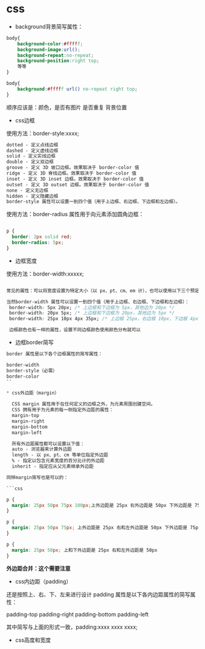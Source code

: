 # css
*  background背景简写属性：

```css
body{
    background-color:#fffff;
    background-image:url();
    background-repeat:no-repeat;
    background-position:right top;
    等等
}

body{
    background:#fffff url() no-repeat right top;
}
```
   顺序应该是：颜色，是否有图片 是否重复 背景位置

*  css边框


  使用方法：border-style:xxxx;


```css
dotted - 定义点线边框
dashed - 定义虚线边框
solid - 定义实线边框
double - 定义双边框
groove - 定义 3D 坡口边框。效果取决于 border-color 值
ridge - 定义 3D 脊线边框。效果取决于 border-color 值
inset - 定义 3D inset 边框。效果取决于 border-color 值
outset - 定义 3D outset 边框。效果取决于 border-color 值
none - 定义无边框
hidden - 定义隐藏边框
border-style 属性可以设置一到四个值（用于上边框、右边框、下边框和左边框）。

```

  使用方法：border-radius 属性用于向元素添加圆角边框：

```css

p {
  border: 2px solid red;
  border-radius: 5px;
}

```

*  边框宽度 


  使用方法：border-width:xxxxx;

```css

常见的属性：可以将宽度设置为特定大小（以 px、pt、cm、em 计），也可以使用以下三个预定义值之一：thin、medium 或 thick

当然border-width 属性可以设置一到四个值（用于上边框、右边框、下边框和左边框）：
 border-width: 5px 20px; /* 上边框和下边框为 5px，其他边为 20px */
 border-width: 20px 5px; /* 上边框和下边框为 20px，其他边为 5px */
 border-width: 25px 10px 4px 35px; /* 上边框 25px，右边框 10px，下边框 4px，左边框 35px */

 边框颜色也有一样的属性，设置不同边框颜色使用颜色分布就可以

```

*  边框border简写

```css
border 属性是以下各个边框属性的简写属性：

border-width
border-style（必需）
border-color
``

* css外边距（margin）

  CSS margin 属性用于在任何定义的边框之外，为元素周围创建空间。
  CSS 拥有用于为元素的每一侧指定外边距的属性：
  margin-top
  margin-right
  margin-bottom
  margin-left

  所有外边距属性都可以设置以下值：
  auto - 浏览器来计算外边距
  length - 以 px、pt、cm 等单位指定外边距
  % - 指定以包含元素宽度的百分比计的外边距
  inherit - 指定应从父元素继承外边距

同样margin简写也是可以的：

```css

p {
  margin: 25px 50px 75px 100px;上外边距是 25px 右外边距是 50px 下外边距是 75px 左外边距是 100px
}

p {
  margin: 25px 50px 75px; 上外边距是 25px 右和左外边距是 50px 下外边距是 75px
}

p {
  margin: 25px 50px; 上和下外边距是 25px 右和左外边距是 50px
}
```
**外边距合并：这个需要注意**


* css内边距（padding）

还是按照上、右、下、左来进行设计
padding 属性是以下各内边距属性的简写属性：

padding-top
padding-right
padding-bottom
padding-left

其中简写与上面的形式一致，padding:xxxx xxxx xxxx;

* css高度和宽度


